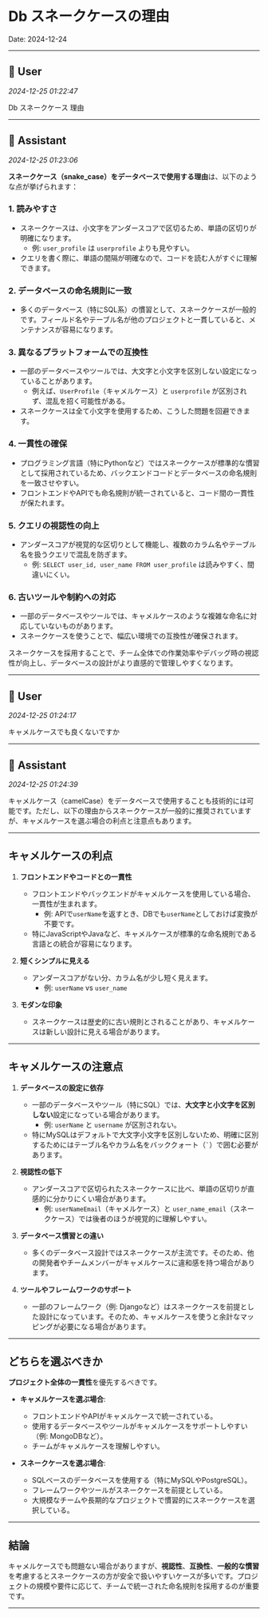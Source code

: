 # Db スネークケースの理由

Date: 2024-12-24

---

## 👤 User
*2024-12-25 01:22:47*

Db スネークケース 理由

---

## 🤖 Assistant
*2024-12-25 01:23:06*

**スネークケース（snake_case）をデータベースで使用する理由**は、以下のような点が挙げられます：

### 1. **読みやすさ**
- スネークケースは、小文字をアンダースコアで区切るため、単語の区切りが明確になります。
  - 例: `user_profile` は `userprofile` よりも見やすい。
- クエリを書く際に、単語の間隔が明確なので、コードを読む人がすぐに理解できます。

### 2. **データベースの命名規則に一致**
- 多くのデータベース（特にSQL系）の慣習として、スネークケースが一般的です。フィールド名やテーブル名が他のプロジェクトと一貫していると、メンテナンスが容易になります。

### 3. **異なるプラットフォームでの互換性**
- 一部のデータベースやツールでは、大文字と小文字を区別しない設定になっていることがあります。
  - 例えば、`UserProfile`（キャメルケース）と `userprofile` が区別されず、混乱を招く可能性がある。
- スネークケースは全て小文字を使用するため、こうした問題を回避できます。

### 4. **一貫性の確保**
- プログラミング言語（特にPythonなど）ではスネークケースが標準的な慣習として採用されているため、バックエンドコードとデータベースの命名規則を一致させやすい。
- フロントエンドやAPIでも命名規則が統一されていると、コード間の一貫性が保たれます。

### 5. **クエリの視認性の向上**
- アンダースコアが視覚的な区切りとして機能し、複数のカラム名やテーブル名を扱うクエリで混乱を防ぎます。
  - 例: `SELECT user_id, user_name FROM user_profile` は読みやすく、間違いにくい。

### 6. **古いツールや制約への対応**
- 一部のデータベースやツールでは、キャメルケースのような複雑な命名に対応していないものがあります。
- スネークケースを使うことで、幅広い環境での互換性が確保されます。

スネークケースを採用することで、チーム全体での作業効率やデバッグ時の視認性が向上し、データベースの設計がより直感的で管理しやすくなります。

---

## 👤 User
*2024-12-25 01:24:17*

キャメルケースでも良くないですか

---

## 🤖 Assistant
*2024-12-25 01:24:39*

キャメルケース（camelCase）をデータベースで使用することも技術的には可能です。ただし、以下の理由からスネークケースが一般的に推奨されていますが、キャメルケースを選ぶ場合の利点と注意点もあります。

---

## **キャメルケースの利点**
1. **フロントエンドやコードとの一貫性**
   - フロントエンドやバックエンドがキャメルケースを使用している場合、一貫性が生まれます。
     - 例: APIで`userName`を返すとき、DBでも`userName`としておけば変換が不要です。
   - 特にJavaScriptやJavaなど、キャメルケースが標準的な命名規則である言語との統合が容易になります。

2. **短くシンプルに見える**
   - アンダースコアがない分、カラム名が少し短く見えます。
     - 例: `userName` vs `user_name`

3. **モダンな印象**
   - スネークケースは歴史的に古い規則とされることがあり、キャメルケースは新しい設計に見える場合があります。

---

## **キャメルケースの注意点**
1. **データベースの設定に依存**
   - 一部のデータベースやツール（特にSQL）では、**大文字と小文字を区別しない**設定になっている場合があります。
     - 例: `userName` と `username` が区別されない。
   - 特にMySQLはデフォルトで大文字小文字を区別しないため、明確に区別するためにはテーブル名やカラム名をバッククォート（`` ` ``）で囲む必要があります。

2. **視認性の低下**
   - アンダースコアで区切られたスネークケースに比べ、単語の区切りが直感的に分かりにくい場合があります。
     - 例: `userNameEmail`（キャメルケース）と `user_name_email`（スネークケース）では後者のほうが視覚的に理解しやすい。

3. **データベース慣習との違い**
   - 多くのデータベース設計ではスネークケースが主流です。そのため、他の開発者やチームメンバーがキャメルケースに違和感を持つ場合があります。

4. **ツールやフレームワークのサポート**
   - 一部のフレームワーク（例: Djangoなど）はスネークケースを前提とした設計になっています。そのため、キャメルケースを使うと余計なマッピングが必要になる場合があります。

---

## **どちらを選ぶべきか**
**プロジェクト全体の一貫性**を優先するべきです。

- **キャメルケースを選ぶ場合**:
  - フロントエンドやAPIがキャメルケースで統一されている。
  - 使用するデータベースやツールがキャメルケースをサポートしやすい（例: MongoDBなど）。
  - チームがキャメルケースを理解しやすい。

- **スネークケースを選ぶ場合**:
  - SQLベースのデータベースを使用する（特にMySQLやPostgreSQL）。
  - フレームワークやツールがスネークケースを前提としている。
  - 大規模なチームや長期的なプロジェクトで慣習的にスネークケースを選択している。

---

## **結論**
キャメルケースでも問題ない場合がありますが、**視認性**、**互換性**、**一般的な慣習**を考慮するとスネークケースの方が安全で扱いやすいケースが多いです。プロジェクトの規模や要件に応じて、チームで統一された命名規則を採用するのが重要です。

---
